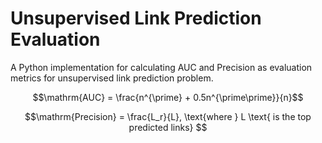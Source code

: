 # Unsupervised Link Prediction Evaluation 
A Python implementation for calculating AUC and Precision as evaluation metrics for unsupervised link prediction problem.

$$\mathrm{AUC} = \frac{n^{\prime} + 0.5n^{\prime\prime}}{n}$$

$$\mathrm{Precision} = \frac{L_r}{L}, \text{where } L \text{ is the top predicted links} $$

